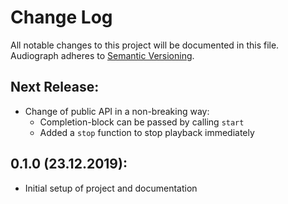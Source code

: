 # Change Log
All notable changes to this project will be documented in this file.
Audiograph adheres to [Semantic Versioning](http://semver.org/).

## Next Release:
- Change of public API in a non-breaking way: 
    - Completion-block can be passed by calling `start`
    - Added a `stop` function to stop playback immediately

## 0.1.0 (23.12.2019):
- Initial setup of project and documentation
